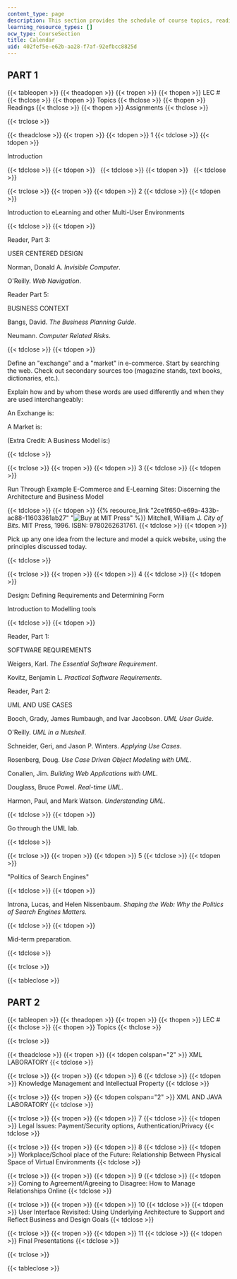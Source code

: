 ```yaml
---
content_type: page
description: This section provides the schedule of course topics, readings, and assignments.
learning_resource_types: []
ocw_type: CourseSection
title: Calendar
uid: 402fef5e-e62b-aa28-f7af-92efbcc8825d
---
```


PART 1
------

{{< tableopen >}}
{{< theadopen >}}
{{< tropen >}}
{{< thopen >}}
LEC #
{{< thclose >}}
{{< thopen >}}
Topics
{{< thclose >}}
{{< thopen >}}
Readings
{{< thclose >}}
{{< thopen >}}
Assignments
{{< thclose >}}

{{< trclose >}}

{{< theadclose >}}
{{< tropen >}}
{{< tdopen >}}
1
{{< tdclose >}}
{{< tdopen >}}


Introduction


{{< tdclose >}}
{{< tdopen >}}
 
{{< tdclose >}}
{{< tdopen >}}
 
{{< tdclose >}}

{{< trclose >}}
{{< tropen >}}
{{< tdopen >}}
2
{{< tdclose >}}
{{< tdopen >}}


Introduction to eLearning and other Multi-User Environments


{{< tdclose >}}
{{< tdopen >}}


Reader, Part 3:

USER CENTERED DESIGN

Norman, Donald A. _Invisible Computer_.

O'Reilly. _Web Navigation_.

Reader Part 5:

BUSINESS CONTEXT

Bangs, David. _The Business Planning Guide_.

Neumann. _Computer Related Risks_.


{{< tdclose >}}
{{< tdopen >}}


Define an "exchange" and a "market" in e-commerce. Start by searching the web. Check out secondary sources too (magazine stands, text books, dictionaries, etc.).

Explain how and by whom these words are used differently and when they are used interchangeably:

An Exchange is:

A Market is:

(Extra Credit: A Business Model is:)


{{< tdclose >}}

{{< trclose >}}
{{< tropen >}}
{{< tdopen >}}
3
{{< tdclose >}}
{{< tdopen >}}


Run Through Example E-Commerce and E-Learning Sites: Discerning the Architecture and Business Model


{{< tdclose >}}
{{< tdopen >}}
{{% resource_link "2ce1f650-e69a-433b-ac88-11603361ab27" "![Buy at MIT Press](/images/mp_logo.gif)" %}} Mitchell, William J. _City of Bits_. MIT Press, 1996. ISBN: 9780262631761.
{{< tdclose >}}
{{< tdopen >}}


Pick up any one idea from the lecture and model a quick website, using the principles discussed today.


{{< tdclose >}}

{{< trclose >}}
{{< tropen >}}
{{< tdopen >}}
4
{{< tdclose >}}
{{< tdopen >}}


Design: Defining Requirements and Determining Form

Introduction to Modelling tools


{{< tdclose >}}
{{< tdopen >}}


Reader, Part 1:

SOFTWARE REQUIREMENTS

Weigers, Karl. _The Essential Software Requirement_.

Kovitz, Benjamin L. _Practical Software Requirements_.

Reader, Part 2:

UML AND USE CASES

Booch, Grady, James Rumbaugh, and Ivar Jacobson. _UML User Guide_.

O'Reilly. _UML in a Nutshell_.

Schneider, Geri, and Jason P. Winters. _Applying Use Cases_.

Rosenberg, Doug. _Use Case Driven Object Modeling with UML_.

Conallen, Jim. _Building Web Applications with UML_.

Douglass, Bruce Powel. _Real-time UML_.

Harmon, Paul, and Mark Watson. _Understanding UML_.


{{< tdclose >}}
{{< tdopen >}}


Go through the UML lab.


{{< tdclose >}}

{{< trclose >}}
{{< tropen >}}
{{< tdopen >}}
5
{{< tdclose >}}
{{< tdopen >}}


"Politics of Search Engines"


{{< tdclose >}}
{{< tdopen >}}


Introna, Lucas, and Helen Nissenbaum. _Shaping the Web: Why the Politics of Search Engines Matters._


{{< tdclose >}}
{{< tdopen >}}


Mid-term preparation.


{{< tdclose >}}

{{< trclose >}}

{{< tableclose >}}

PART 2
------

{{< tableopen >}}
{{< theadopen >}}
{{< tropen >}}
{{< thopen >}}
LEC #
{{< thclose >}}
{{< thopen >}}
Topics
{{< thclose >}}

{{< trclose >}}

{{< theadclose >}}
{{< tropen >}}
{{< tdopen colspan="2" >}}
XML LABORATORY
{{< tdclose >}}

{{< trclose >}}
{{< tropen >}}
{{< tdopen >}}
6
{{< tdclose >}}
{{< tdopen >}}
Knowledge Management and Intellectual Property
{{< tdclose >}}

{{< trclose >}}
{{< tropen >}}
{{< tdopen colspan="2" >}}
XML AND JAVA LABORATORY
{{< tdclose >}}

{{< trclose >}}
{{< tropen >}}
{{< tdopen >}}
7
{{< tdclose >}}
{{< tdopen >}}
Legal Issues: Payment/Security options, Authentication/Privacy
{{< tdclose >}}

{{< trclose >}}
{{< tropen >}}
{{< tdopen >}}
8
{{< tdclose >}}
{{< tdopen >}}
Workplace/School place of the Future: Relationship Between Physical Space of Virtual Environments
{{< tdclose >}}

{{< trclose >}}
{{< tropen >}}
{{< tdopen >}}
9
{{< tdclose >}}
{{< tdopen >}}
Coming to Agreement/Agreeing to Disagree: How to Manage Relationships Online
{{< tdclose >}}

{{< trclose >}}
{{< tropen >}}
{{< tdopen >}}
10
{{< tdclose >}}
{{< tdopen >}}
User Interface Revisited: Using Underlying Architecture to Support and Reflect Business and Design Goals
{{< tdclose >}}

{{< trclose >}}
{{< tropen >}}
{{< tdopen >}}
11
{{< tdclose >}}
{{< tdopen >}}
Final Presentations
{{< tdclose >}}

{{< trclose >}}

{{< tableclose >}}